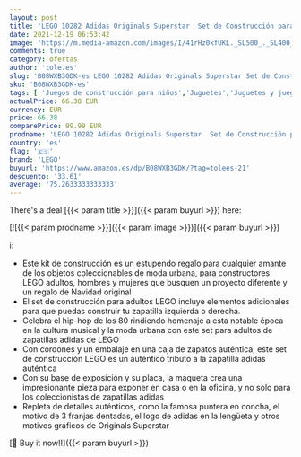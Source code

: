 ```yaml
---
layout: post
title: 'LEGO 10282 Adidas Originals Superstar  Set de Construcción para Adultos de Maqueta de Zapatillas  Coleccionables para Exponer'
date: 2021-12-19 06:53:42
image: 'https://m.media-amazon.com/images/I/41rHz0kfUKL._SL500_._SL400_.jpg'
comments: true
category: ofertas
author: 'tole.es'
slug: 'B08WXB3GDK-es LEGO 10282 Adidas Originals Superstar Set de Construcción...'
sku: 'B08WXB3GDK-es'
tags: [ 'Juegos de construcción para niños','Juguetes','Juguetes y juegos','Sets de construcción','lego', ]
actualPrice: 66.38 EUR
currency: EUR
price: 66.38
comparePrice: 99.99 EUR
prodname: 'LEGO 10282 Adidas Originals Superstar  Set de Construcción para Adultos de Maqueta de Zapatillas  Coleccionables para Exponer'
country: 'es'
flag: '🇪🇸'
brand: 'LEGO'
buyurl: 'https://www.amazon.es/dp/B08WXB3GDK/?tag=tolees-21'
descuento: '33.61'
average: '75.2633333333333'
---
```


There's a deal [{{< param title >}}]({{< param buyurl >}})  here:

[![{{< param prodname >}}]({{< param image >}})]({{< param buyurl >}})

ℹ️:

- Este kit de construcción es un estupendo regalo para cualquier amante de los objetos coleccionables de moda urbana, para constructores LEGO adultos, hombres y mujeres que busquen un proyecto diferente y un regalo de Navidad original
- El set de construcción para adultos LEGO incluye elementos adicionales para que puedas construir tu zapatilla izquierda o derecha.
- Celebra el hip-hop de los 80 rindiendo homenaje a esta notable época en la cultura musical y la moda urbana con este set para adultos de zapatillas adidas de LEGO
- Con cordones y un embalaje en una caja de zapatos auténtica, este set de construcción LEGO es un auténtico tributo a la zapatilla adidas auténtica
- Con su base de exposición y su placa, la maqueta crea una impresionante pieza para exponer en casa o en la oficina, y no solo para los coleccionistas de zapatillas adidas
- Repleta de detalles auténticos, como la famosa puntera en concha, el motivo de 3 franjas dentadas, el logo de adidas en la lengüeta y otros motivos gráficos de Originals Superstar

[🛒 Buy it now!!]({{< param buyurl >}})

